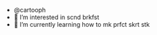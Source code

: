 - @cartooph
- 👀 I’m interested in scnd brkfst
- 🌱 I’m currently learning how to mk prfct skrt stk
<!---
cartooph/cartooph is a ✨ special ✨ repository because its `README.md` (this file) appears on your GitHub profile.
You can click the Preview link to take a look at your changes.
--->
